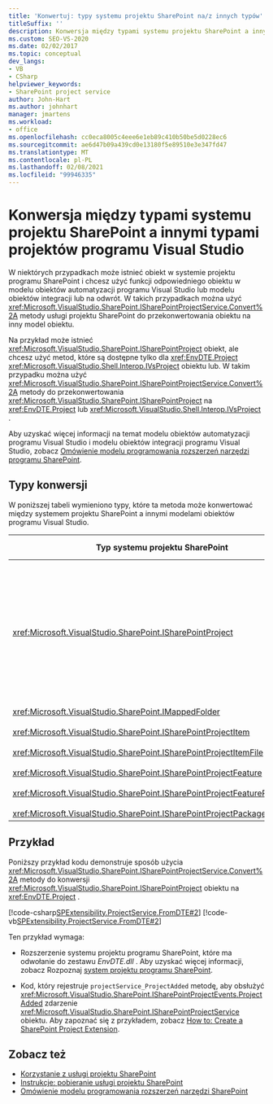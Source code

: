 ```yaml
---
title: 'Konwertuj: typy systemu projektu SharePoint na/z innych typów'
titleSuffix: ''
description: Konwersja między typami systemu projektu SharePoint a innymi typami projektów programu Visual Studio. Zobacz listę zawierającą szczegóły typów, które mogą być konwertowane.
ms.custom: SEO-VS-2020
ms.date: 02/02/2017
ms.topic: conceptual
dev_langs:
- VB
- CSharp
helpviewer_keywords:
- SharePoint project service
author: John-Hart
ms.author: johnhart
manager: jmartens
ms.workload:
- office
ms.openlocfilehash: cc0eca8005c4eee6e1eb89c410b50be5d0228ec6
ms.sourcegitcommit: ae6d47b09a439cd0e13180f5e89510e3e347fd47
ms.translationtype: MT
ms.contentlocale: pl-PL
ms.lasthandoff: 02/08/2021
ms.locfileid: "99946335"
---
```

# <a name="convert-between-sharepoint-project-system-types-and-other-visual-studio-project-types"></a>Konwersja między typami systemu projektu SharePoint a innymi typami projektów programu Visual Studio
  W niektórych przypadkach może istnieć obiekt w systemie projektu programu SharePoint i chcesz użyć funkcji odpowiedniego obiektu w modelu obiektów automatyzacji programu Visual Studio lub modelu obiektów integracji lub na odwrót. W takich przypadkach można użyć <xref:Microsoft.VisualStudio.SharePoint.ISharePointProjectService.Convert%2A> metody usługi projektu SharePoint do przekonwertowania obiektu na inny model obiektu.

 Na przykład może istnieć <xref:Microsoft.VisualStudio.SharePoint.ISharePointProject> obiekt, ale chcesz użyć metod, które są dostępne tylko dla <xref:EnvDTE.Project> <xref:Microsoft.VisualStudio.Shell.Interop.IVsProject> obiektu lub. W takim przypadku można użyć <xref:Microsoft.VisualStudio.SharePoint.ISharePointProjectService.Convert%2A> metody do przekonwertowania <xref:Microsoft.VisualStudio.SharePoint.ISharePointProject> na <xref:EnvDTE.Project> lub <xref:Microsoft.VisualStudio.Shell.Interop.IVsProject> .

 Aby uzyskać więcej informacji na temat modelu obiektów automatyzacji programu Visual Studio i modelu obiektów integracji programu Visual Studio, zobacz [Omówienie modelu programowania rozszerzeń narzędzi programu SharePoint](../sharepoint/overview-of-the-programming-model-of-sharepoint-tools-extensions.md).

## <a name="types-of-conversions"></a>Typy konwersji
 W poniższej tabeli wymieniono typy, które ta metoda może konwertować między systemem projektu SharePoint a innymi modelami obiektów programu Visual Studio.

|Typ systemu projektu SharePoint|Odpowiednie typy w modelach obiektów automatyzacji i integracji|
|------------------------------------|-------------------------------------------------------------------------|
|<xref:Microsoft.VisualStudio.SharePoint.ISharePointProject>|<xref:EnvDTE.Project><br /><br /> lub<br /><br /> Dowolny interfejs w modelu obiektów integracji programu Visual Studio, który jest implementowany przez obiekt modelu COM dla projektu. Te interfejsy obejmują <xref:Microsoft.VisualStudio.Shell.Interop.IVsHierarchy> , <xref:Microsoft.VisualStudio.Shell.Interop.IVsProject> (lub interfejs pochodny), i <xref:Microsoft.VisualStudio.Shell.Interop.IVsBuildPropertyStorage> . Aby uzyskać listę głównych interfejsów, które są implementowane przez projekty, zobacz [podstawowe składniki modelu projektu](../extensibility/internals/project-model-core-components.md).|
|<xref:Microsoft.VisualStudio.SharePoint.IMappedFolder><br /><br /> <xref:Microsoft.VisualStudio.SharePoint.ISharePointProjectItem><br /><br /> <xref:Microsoft.VisualStudio.SharePoint.ISharePointProjectItemFile><br /><br /> <xref:Microsoft.VisualStudio.SharePoint.ISharePointProjectFeature><br /><br /> <xref:Microsoft.VisualStudio.SharePoint.ISharePointProjectFeatureResourceFile><br /><br /> <xref:Microsoft.VisualStudio.SharePoint.ISharePointProjectPackage>|<xref:EnvDTE.ProjectItem><br /><br /> lub<br /><br /> <xref:System.UInt32>Wartość (zwana również VSITEMID), która identyfikuje element członkowski projektu w, <xref:Microsoft.VisualStudio.Shell.Interop.IVsHierarchy> który zawiera. Tę wartość można przesłać do parametru *ItemId* niektórych <xref:Microsoft.VisualStudio.Shell.Interop.IVsHierarchy> metod.|

## <a name="example"></a>Przykład
 Poniższy przykład kodu demonstruje sposób użycia <xref:Microsoft.VisualStudio.SharePoint.ISharePointProjectService.Convert%2A> metody do konwersji <xref:Microsoft.VisualStudio.SharePoint.ISharePointProject> obiektu na <xref:EnvDTE.Project> .

 [!code-csharp[SPExtensibility.ProjectService.FromDTE#2](../sharepoint/codesnippet/CSharp/spprojectserviceaddin/connect.cs#2)]
 [!code-vb[SPExtensibility.ProjectService.FromDTE#2](../sharepoint/codesnippet/VisualBasic/spprojectserviceaddin/connect.vb#2)]

 Ten przykład wymaga:

- Rozszerzenie systemu projektu programu SharePoint, które ma odwołanie do zestawu *EnvDTE.dll* . Aby uzyskać więcej informacji, zobacz Rozpoznaj [system projektu programu SharePoint](../sharepoint/extending-the-sharepoint-project-system.md).

- Kod, który rejestruje `projectService_ProjectAdded` metodę, aby obsłużyć <xref:Microsoft.VisualStudio.SharePoint.ISharePointProjectEvents.ProjectAdded> zdarzenie <xref:Microsoft.VisualStudio.SharePoint.ISharePointProjectService> obiektu. Aby zapoznać się z przykładem, zobacz [How to: Create a SharePoint Project Extension](../sharepoint/how-to-create-a-sharepoint-project-extension.md).

## <a name="see-also"></a>Zobacz też

- [Korzystanie z usługi projektu SharePoint](../sharepoint/using-the-sharepoint-project-service.md)
- [Instrukcje: pobieranie usługi projektu SharePoint](../sharepoint/how-to-retrieve-the-sharepoint-project-service.md)
- [Omówienie modelu programowania rozszerzeń narzędzi SharePoint](../sharepoint/overview-of-the-programming-model-of-sharepoint-tools-extensions.md)
